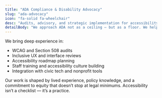 ```yaml
---
title: "ADA Compliance & Disability Advocacy"
slug: "ada-advocacy"
icon: "fa-solid fa-wheelchair"
desc: "Audits, advisory, and strategic implementation for accessibility — from web apps to internal culture. Informed by lived experience and policy fluency."
detailBody: "We approach ADA not as a ceiling — but as a floor. We help orgs build real access into their work. Whether it’s digital accessibility, inclusive policy design, or auditing internal tools, our approach is guided by both compliance and compassion."
---
```


We bring deep experience in:

- WCAG and Section 508 audits  
- Inclusive UX and interface reviews  
- Accessibility roadmap planning  
- Staff training and accessibility culture building  
- Integration with civic tech and nonprofit tools  

Our work is shaped by lived experience, policy knowledge, and a commitment to equity that doesn’t stop at legal minimums. Accessibility isn’t a checklist — it’s a practice.
